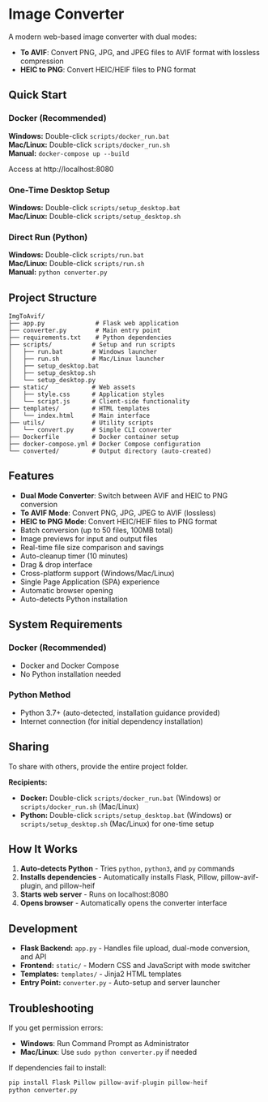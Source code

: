# Image Converter

A modern web-based image converter with dual modes:
- **To AVIF**: Convert PNG, JPG, and JPEG files to AVIF format with lossless compression
- **HEIC to PNG**: Convert HEIC/HEIF files to PNG format

## Quick Start

### Docker (Recommended)
**Windows:** Double-click `scripts/docker_run.bat`  
**Mac/Linux:** Double-click `scripts/docker_run.sh`  
**Manual:** `docker-compose up --build`

Access at http://localhost:8080

### One-Time Desktop Setup
**Windows:** Double-click `scripts/setup_desktop.bat`  
**Mac/Linux:** Double-click `scripts/setup_desktop.sh`

### Direct Run (Python)
**Windows:** Double-click `scripts/run.bat`  
**Mac/Linux:** Double-click `scripts/run.sh`  
**Manual:** `python converter.py`

## Project Structure

```
ImgToAvif/
├── app.py              # Flask web application
├── converter.py        # Main entry point
├── requirements.txt    # Python dependencies
├── scripts/           # Setup and run scripts
│   ├── run.bat        # Windows launcher
│   ├── run.sh         # Mac/Linux launcher
│   ├── setup_desktop.bat
│   ├── setup_desktop.sh
│   └── setup_desktop.py
├── static/            # Web assets
│   ├── style.css      # Application styles
│   └── script.js      # Client-side functionality
├── templates/         # HTML templates
│   └── index.html     # Main interface
├── utils/             # Utility scripts
│   └── convert.py     # Simple CLI converter
├── Dockerfile         # Docker container setup
├── docker-compose.yml # Docker Compose configuration
└── converted/         # Output directory (auto-created)
```

## Features

- **Dual Mode Converter**: Switch between AVIF and HEIC to PNG conversion
- **To AVIF Mode**: Convert PNG, JPG, JPEG to AVIF (lossless)
- **HEIC to PNG Mode**: Convert HEIC/HEIF files to PNG format
- Batch conversion (up to 50 files, 100MB total)
- Image previews for input and output files
- Real-time file size comparison and savings
- Auto-cleanup timer (10 minutes)
- Drag & drop interface
- Cross-platform support (Windows/Mac/Linux)
- Single Page Application (SPA) experience
- Automatic browser opening
- Auto-detects Python installation

## System Requirements

### Docker (Recommended)
- Docker and Docker Compose
- No Python installation needed

### Python Method
- Python 3.7+ (auto-detected, installation guidance provided)
- Internet connection (for initial dependency installation)

## Sharing

To share with others, provide the entire project folder.

**Recipients:** 
- **Docker:** Double-click `scripts/docker_run.bat` (Windows) or `scripts/docker_run.sh` (Mac/Linux)
- **Python:** Double-click `scripts/setup_desktop.bat` (Windows) or `scripts/setup_desktop.sh` (Mac/Linux) for one-time setup

## How It Works

1. **Auto-detects Python** - Tries `python`, `python3`, and `py` commands
2. **Installs dependencies** - Automatically installs Flask, Pillow, pillow-avif-plugin, and pillow-heif
3. **Starts web server** - Runs on localhost:8080
4. **Opens browser** - Automatically opens the converter interface

## Development

- **Flask Backend:** `app.py` - Handles file upload, dual-mode conversion, and API
- **Frontend:** `static/` - Modern CSS and JavaScript with mode switcher
- **Templates:** `templates/` - Jinja2 HTML templates
- **Entry Point:** `converter.py` - Auto-setup and server launcher

## Troubleshooting

If you get permission errors:
- **Windows**: Run Command Prompt as Administrator
- **Mac/Linux**: Use `sudo python converter.py` if needed

If dependencies fail to install:
```bash
pip install Flask Pillow pillow-avif-plugin pillow-heif
python converter.py
```